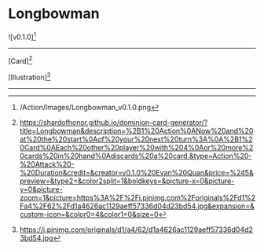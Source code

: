 # Longbowman

![v0.1.0][^v0.1.0]

---

[Card][^Card]

[Illustration][^Illustration]

---

[^Card]: https://shardofhonor.github.io/dominion-card-generator/?title=Longbowman&description=%2B1%20Action%0ANow%20and%20at%20the%20start%0Aof%20your%20next%20turn%3A%0A%2B1%20Card%0AEach%20other%20player%20with%204%0Aor%20more%20cards%20in%20hand%0Adiscards%20a%20card.&type=Action%20-%20Attack%20-%20Duration&credit=&creator=v0.1.0%20Evan%20Quan&price=%245&preview=&type2=&color2split=1&boldkeys=&picture-x=0&picture-y=0&picture-zoom=1&picture=https%3A%2F%2Fi.pinimg.com%2Foriginals%2Fd1%2Fa4%2F62%2Fd1a4626ac1129aeff57336d04d23bd54.jpg&expansion=&custom-icon=&color0=4&color1=0&size=0
[^Illustration]: https://i.pinimg.com/originals/d1/a4/62/d1a4626ac1129aeff57336d04d23bd54.jpg
[^v0.1.0]: /Action/Images/Longbowman_v0.1.0.png
